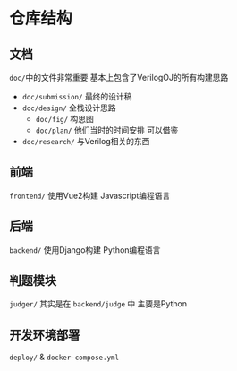 # 仓库结构

## 文档

`doc/`中的文件非常重要 基本上包含了VerilogOJ的所有构建思路

- `doc/submission/` 最终的设计稿
- `doc/design/` 全栈设计思路
    - `doc/fig/` 构思图
    - `doc/plan/` 他们当时的时间安排 可以借鉴
- `doc/research/` 与Verilog相关的东西

## 前端

`frontend/` 使用Vue2构建 Javascript编程语言

## 后端

`backend/` 使用Django构建 Python编程语言

## 判题模块

`judger/` 其实是在 `backend/judge` 中 主要是Python

## 开发环境部署

`deploy/` & `docker-compose.yml`
